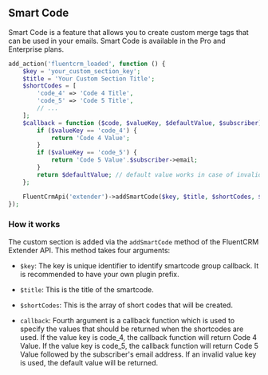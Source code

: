 ## Smart Code

Smart Code is a feature that allows you to create custom merge tags that can be used in your emails. Smart Code is available in the Pro and Enterprise plans.
```php
add_action('fluentcrm_loaded', function () {
    $key = 'your_custom_section_key';
    $title = 'Your Custom Section Title';
    $shortCodes = [
        'code_4' => 'Code 4 Title',
        'code_5' => 'Code 5 Title',
        // ...
    ];
    $callback = function ($code, $valueKey, $defaultValue, $subscriber) {
        if ($valueKey == 'code_4') {
            return 'Code 4 Value';
        }
        if ($valueKey == 'code_5') {
            return 'Code 5 Value'.$subscriber->email;
        }
        return $defaultValue; // default value works in case of invalid value key
    };

    FluentCrmApi('extender')->addSmartCode($key, $title, $shortCodes, $callback);
});
```

### How it works
The custom section is added via the `addSmartCode` method of the FluentCRM Extender API. This method takes four arguments:

- `$key`: The key is unique identifier to identify smartcode group callback. It is recommended to have your own plugin prefix.

- `$title`: This is the title of the smartcode.

- `$shortCodes`: This is the array of short codes that will be created.

- `callback`: Fourth argument is a callback function which is used to specify the values
that should be returned when the shortcodes are used. If the value key is code_4, the callback function will return Code 4 Value. If the value key is code_5, the callback function will return Code 5 Value followed by the subscriber's email address. If an invalid value key is used, the default value will be returned.

